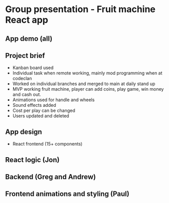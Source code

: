 # Group presentation - Fruit machine React app


## App demo (all)
## Project brief
- Kanban board used
- Individual task when remote working, mainly mod programming when at codeclan
- Worked on individual branches and merged to main at daily stand up
- MVP working fruit machine, player can add coins, play game, win money and cash out.
- Animations used for handle and wheels
- Sound effects added
- Cost per play can be changed
- Users updated and deleted
## App design 
- React frontend (15+ components)
## React logic (Jon)
## Backend (Greg and Andrew)
## Frontend animations and styling (Paul)

